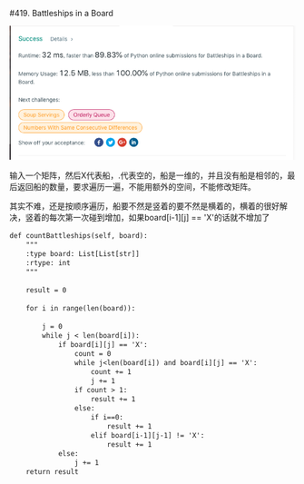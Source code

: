 #419. Battleships in a Board

![avatar](https://github.com/AlexQianYi/Leetcode2019Winter/blob/master/屏幕快照%202019-02-17%20下午4.33.47.png)

输入一个矩阵，然后X代表船，.代表空的，船是一维的，并且没有船是相邻的，最后返回船的数量，要求遍历一遍，不能用额外的空间，不能修改矩阵。

其实不难，还是按顺序遍历，船要不然是竖着的要不然是横着的，横着的很好解决，竖着的每次第一次碰到增加，如果board[i-1][j] == 'X'的话就不增加了

    def countBattleships(self, board):
        """
        :type board: List[List[str]]
        :rtype: int
        """
        
        result = 0
        
        for i in range(len(board)):
            
            j = 0
            while j < len(board[i]):
                if board[i][j] == 'X':
                    count = 0
                    while j<len(board[i]) and board[i][j] == 'X':
                        count += 1
                        j += 1
                    if count > 1:
                        result += 1
                    else:
                        if i==0:
                            result += 1
                        elif board[i-1][j-1] != 'X':
                            result += 1
                else:
                    j += 1
        return result